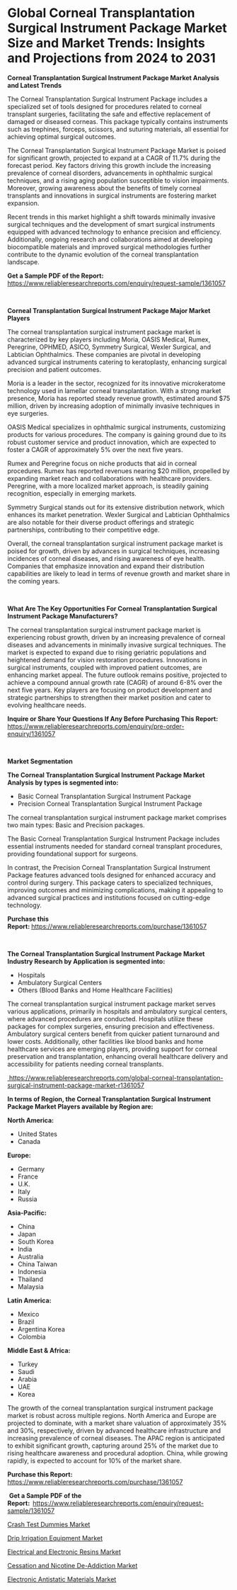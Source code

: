 <p><h1>Global Corneal Transplantation Surgical Instrument Package Market Size and Market Trends: Insights and Projections from 2024 to 2031</h1></p><p><strong>Corneal Transplantation Surgical Instrument Package Market Analysis and Latest Trends</strong></p>
<p><p>The Corneal Transplantation Surgical Instrument Package includes a specialized set of tools designed for procedures related to corneal transplant surgeries, facilitating the safe and effective replacement of damaged or diseased corneas. This package typically contains instruments such as trephines, forceps, scissors, and suturing materials, all essential for achieving optimal surgical outcomes.</p><p>The Corneal Transplantation Surgical Instrument Package Market is poised for significant growth, projected to expand at a CAGR of 11.7% during the forecast period. Key factors driving this growth include the increasing prevalence of corneal disorders, advancements in ophthalmic surgical techniques, and a rising aging population susceptible to vision impairments. Moreover, growing awareness about the benefits of timely corneal transplants and innovations in surgical instruments are fostering market expansion.</p><p>Recent trends in this market highlight a shift towards minimally invasive surgical techniques and the development of smart surgical instruments equipped with advanced technology to enhance precision and efficiency. Additionally, ongoing research and collaborations aimed at developing biocompatible materials and improved surgical methodologies further contribute to the dynamic evolution of the corneal transplantation landscape.</p></p>
<p><strong>Get a Sample PDF of the Report:&nbsp;</strong> <a href="https://www.reliableresearchreports.com/enquiry/request-sample/1361057">https://www.reliableresearchreports.com/enquiry/request-sample/1361057</a></p>
<p>&nbsp;</p>
<p><strong>Corneal Transplantation Surgical Instrument Package Major Market Players</strong></p>
<p><p>The corneal transplantation surgical instrument package market is characterized by key players including Moria, OASIS Medical, Rumex, Peregrine, OPHMED, ASICO, Symmetry Surgical, Wexler Surgical, and Labtician Ophthalmics. These companies are pivotal in developing advanced surgical instruments catering to keratoplasty, enhancing surgical precision and patient outcomes.</p><p>Moria is a leader in the sector, recognized for its innovative microkeratome technology used in lamellar corneal transplantation. With a strong market presence, Moria has reported steady revenue growth, estimated around $75 million, driven by increasing adoption of minimally invasive techniques in eye surgeries.</p><p>OASIS Medical specializes in ophthalmic surgical instruments, customizing products for various procedures. The company is gaining ground due to its robust customer service and product innovation, which are expected to foster a CAGR of approximately 5% over the next five years.</p><p>Rumex and Peregrine focus on niche products that aid in corneal procedures. Rumex has reported revenues nearing $20 million, propelled by expanding market reach and collaborations with healthcare providers. Peregrine, with a more localized market approach, is steadily gaining recognition, especially in emerging markets.</p><p>Symmetry Surgical stands out for its extensive distribution network, which enhances its market penetration. Wexler Surgical and Labtician Ophthalmics are also notable for their diverse product offerings and strategic partnerships, contributing to their competitive edge.</p><p>Overall, the corneal transplantation surgical instrument package market is poised for growth, driven by advances in surgical techniques, increasing incidences of corneal diseases, and rising awareness of eye health. Companies that emphasize innovation and expand their distribution capabilities are likely to lead in terms of revenue growth and market share in the coming years.</p></p>
<p>&nbsp;</p>
<p><strong>What Are The Key Opportunities For Corneal Transplantation Surgical Instrument Package Manufacturers?</strong></p>
<p><p>The corneal transplantation surgical instrument package market is experiencing robust growth, driven by an increasing prevalence of corneal diseases and advancements in minimally invasive surgical techniques. The market is expected to expand due to rising geriatric populations and heightened demand for vision restoration procedures. Innovations in surgical instruments, coupled with improved patient outcomes, are enhancing market appeal. The future outlook remains positive, projected to achieve a compound annual growth rate (CAGR) of around 6-8% over the next five years. Key players are focusing on product development and strategic partnerships to strengthen their market position and cater to evolving healthcare needs.</p></p>
<p><strong>Inquire or Share Your Questions If Any Before Purchasing This Report:</strong> <a href="https://www.reliableresearchreports.com/enquiry/pre-order-enquiry/1361057">https://www.reliableresearchreports.com/enquiry/pre-order-enquiry/1361057</a></p>
<p>&nbsp;</p>
<p><strong>Market Segmentation</strong></p>
<p><strong>The Corneal Transplantation Surgical Instrument Package Market Analysis by types is segmented into:</strong></p>
<p><ul><li>Basic Corneal Transplantation Surgical Instrument Package</li><li>Precision Corneal Transplantation Surgical Instrument Package</li></ul></p>
<p><p>The corneal transplantation surgical instrument package market comprises two main types: Basic and Precision packages. </p><p>The Basic Corneal Transplantation Surgical Instrument Package includes essential instruments needed for standard corneal transplant procedures, providing foundational support for surgeons. </p><p>In contrast, the Precision Corneal Transplantation Surgical Instrument Package features advanced tools designed for enhanced accuracy and control during surgery. This package caters to specialized techniques, improving outcomes and minimizing complications, making it appealing to advanced surgical practices and institutions focused on cutting-edge technology.</p></p>
<p><strong>Purchase this Report:&nbsp;</strong><a href="https://www.reliableresearchreports.com/purchase/1361057">https://www.reliableresearchreports.com/purchase/1361057</a></p>
<p>&nbsp;</p>
<p><strong>The Corneal Transplantation Surgical Instrument Package Market Industry Research by Application is segmented into:</strong></p>
<p><ul><li>Hospitals</li><li>Ambulatory Surgical Centers</li><li>Others (Blood Banks and Home Healthcare Facilities)</li></ul></p>
<p><p>The corneal transplantation surgical instrument package market serves various applications, primarily in hospitals and ambulatory surgical centers, where advanced procedures are conducted. Hospitals utilize these packages for complex surgeries, ensuring precision and effectiveness. Ambulatory surgical centers benefit from quicker patient turnaround and lower costs. Additionally, other facilities like blood banks and home healthcare services are emerging players, providing support for corneal preservation and transplantation, enhancing overall healthcare delivery and accessibility for patients needing corneal transplants.</p></p>
<p><a href="https://www.reliableresearchreports.com/global-corneal-transplantation-surgical-instrument-package-market-r1361057">&nbsp;https://www.reliableresearchreports.com/global-corneal-transplantation-surgical-instrument-package-market-r1361057</a></p>
<p><strong>In terms of Region, the Corneal Transplantation Surgical Instrument Package Market Players available by Region are:</strong></p>
<p>
    <p> <strong> North America: </strong>
        <ul>
            <li>United States</li>
            <li>Canada</li>
        </ul>
        </p> 
    <p> <strong> Europe: </strong>
        <ul>
            <li>Germany</li>
            <li>France</li>
            <li>U.K.</li>
            <li>Italy</li>
            <li>Russia</li>
        </ul>
        </p> 
    <p> <strong> Asia-Pacific: </strong>
        <ul>
            <li>China</li>
            <li>Japan</li>
            <li>South Korea</li>
            <li>India</li>
            <li>Australia</li>
            <li>China Taiwan</li>
            <li>Indonesia</li>
            <li>Thailand</li>
            <li>Malaysia</li>
        </ul>
        </p> 
    <p> <strong> Latin America: </strong>
        <ul>
            <li>Mexico</li>
            <li>Brazil</li>
            <li>Argentina Korea</li>
            <li>Colombia</li>
        </ul>
        </p> 
    <p> <strong> Middle East & Africa: </strong>
        <ul>
            <li>Turkey</li>
            <li>Saudi</li>
            <li>Arabia</li>
            <li>UAE</li>
            <li>Korea</li>
        </ul>
    </p>
    </p>
<p><p>The growth of the corneal transplantation surgical instrument package market is robust across multiple regions. North America and Europe are projected to dominate, with a market share valuation of approximately 35% and 30%, respectively, driven by advanced healthcare infrastructure and increasing prevalence of corneal diseases. The APAC region is anticipated to exhibit significant growth, capturing around 25% of the market due to rising healthcare awareness and procedural adoption. China, while growing rapidly, is expected to account for 10% of the market share.</p></p>
<p><strong>Purchase this Report: </strong><a href="https://www.reliableresearchreports.com/purchase/1361057">https://www.reliableresearchreports.com/purchase/1361057</a></p>
<p>&nbsp;<strong>Get a Sample PDF of the Report:&nbsp;&nbsp;</strong><a href="https://www.reliableresearchreports.com/enquiry/request-sample/1361057">https://www.reliableresearchreports.com/enquiry/request-sample/1361057</a></p>
<p><strong></strong></p>
<p><p><a href="https://www.linkedin.com/pulse/crash-test-dummies-market-global-share-ranking-overall-sales-17hsc?trackingId=CJhS1hrSTUCalq119PYh6A%3D%3D">Crash Test Dummies Market</a></p><p><a href="https://www.linkedin.com/pulse/global-market-pulse-trends-growth-analysis-drip-irrigation-xxodc?trackingId=wwGIH1jnQVmBUcpiGn84Yw%3D%3D">Drip Irrigation Equipment Market</a></p><p><a href="https://issuu.com/reportprime-2/docs/electrical-and-electronic-resins-ma_7b30b12ea1f703">Electrical and Electronic Resins Market</a></p><p><a href="https://github.com/jordond5lezama/Market-Research-Report-List-1/blob/main/cessation-and-nicotine-de-addiction-market.md">Cessation and Nicotine De-Addiction Market</a></p><p><a href="https://issuu.com/reportprime-2/docs/electronic-antistatic-materials-mar_c35f80b95e5a0c">Electronic Antistatic Materials Market</a></p></p>
